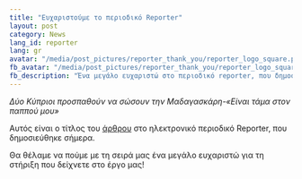 ```yaml
---
title: "Ευχαριστούμε το περιοδικό Reporter"
layout: post
category: News
lang_id: reporter
lang: gr
avatar: "/media/post_pictures/reporter_thank_you/reporter_logo_square.png"
fb_avatar: "/media/post_pictures/reporter_thank_you/reporter_logo_square.png"
fb_description: "Ένα μεγάλο ευχαριστώ στο περιοδικό reporter, που δημοσίευσε την ιστορία μας!"
---
```


*Δύο Κύπριοι προσπαθούν να σώσουν την Μαδαγασκάρη-«Είναι τάμα στον παππού μου»*

Αυτός είναι ο τίτλος του <a href="https://www.reporter.com.cy/local-news/article/751980/dyo-kyprioi-prospathoyn-na-sosoyn-tin-madagskari-einai-tama-ston-pappoy-moy?fbclid=IwAR3nwomYZcNE4_EmRpbHZrS-BW5DN_t-lMViDBCdHO68jS2ZmmwOieyZ6Zo">άρθρου</a> στο ηλεκτρονικό περιοδικό Reporter, που δημοσιεύθηκε σήμερα.

Θα θέλαμε να πούμε με τη σειρά μας ένα μεγάλο ευχαριστώ για τη στήριξη που δείχνετε στο έργο μας!
